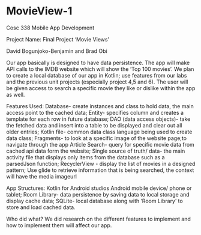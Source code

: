 # MovieView-1
Cosc 338 Mobile App Development

Project Name: Final Project ‘Movie Views’

David Bogunjoko-Benjamin and Brad Obi

Our app basically is designed to have data persistence. The app will make API calls to the IMDB website which will show the ‘Top 100 movies’.  We plan to create a local database of our app in Kotlin; use features from our labs and the previous unit projects (especially project 4,5 and 6). The user will be given access to search a specific movie they like or dislike within the app as well.

Features Used:
Database- create instances and class to hold data, the main access point to the cached data; 
Entity- specifies column and creates a template for each row in future database;
DAO (data access objects)- take the fetched data and insert into a table to be displayed and clear out all older entries;
Kotlin file- common data class language being used to create data class;
Fragments- to look at a specific image of the website page;to navigate through the app 
Article Search- query for specific movie data from cached api data form the website;
Single source of truth/ data- the main activity file that displays only items from the database such as a parsedJson function;
RecyclerView - display the list of movies in a designed pattern;
Use glide to retrieve information that is being searched, the context will have the media imageurl 

App Structures:
Kotlin for Android studios Android mobile device/ phone or tablet; 
Room Library- data persistence by saving data to local storage and display cache data;
SQLite- local database along with ‘Room Library’ to store and load cached data.



Who did what? 
We did research on the different features to implement and how to implement them will affect our app.
